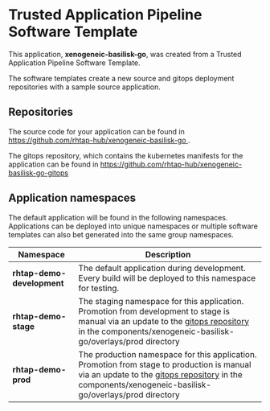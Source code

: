 # Trusted Application Pipeline Software Template

This application, **xenogeneic-basilisk-go**, was created from a Trusted Application Pipeline Software Template.

The software templates create a new source and gitops deployment repositories with a sample source application. 

## Repositories

The source code for your application can be found in [https://github.com/rhtap-hub/xenogeneic-basilisk-go ](https://github.com/rhtap-hub/xenogeneic-basilisk-go ).
 
The gitops repository, which contains the kubernetes manifests for the application can be found in 
[https://github.com/rhtap-hub/xenogeneic-basilisk-go-gitops ](https://github.com/rhtap-hub/xenogeneic-basilisk-go-gitops ) 

## Application namespaces 

The default application will be found in the following namespaces. Applications can be deployed into unique namespaces or multiple software templates can also bet generated into the same group namespaces.  

|  Namespace   |  Description   |  
| -------- | -------- |   
| **rhtap-demo-development** | The default application during development. Every build will be deployed to this namespace for testing. | 
| **rhtap-demo-stage** | The staging namespace for this application. Promotion from development to stage is manual via an update to the [gitops repository](https://github.com/rhtap-hub/xenogeneic-basilisk-go-gitops ) in the components/xenogeneic-basilisk-go/overlays/prod directory |  
| **rhtap-demo-prod** | The production namespace for this application. Promotion from stage to production is manual via an update to the [gitops repository](https://github.com/rhtap-hub/xenogeneic-basilisk-go-gitops ) in the components/xenogeneic-basilisk-go/overlays/prod directory | 
